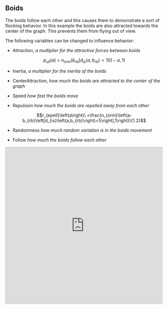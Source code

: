 ## Boids
<!-- META a boid simulation made entirely within desmos META -->
The boids follow each other and this causes them to demonstrate a sort of flocking behavior. In this example the boids are also attracted towards the center of the graph. This prevents them from flying out of view. 

The following variables can be changed to influence behavior:

 - Attraction, *a multiplier for the attractive forces between boids*

$$p_{ull}\left(a\right)\ =\ n_{orm}\left(b_{rb}\left[d_{is}\left(a,b_{rb}\right)<10\right]-a,1\right)$$

 - Inertia, *a multiplier for the inertia of the boids*

 - CenterAttraction, *how much the boids are attracted to the center of the graph*

 - Speed *how fast the boids move*

 - Repulsion *how much the boids are repelled away from each other*

$$r_{epell}\left(a\right)\ =\frac{n_{orm}\left(a-b_{rb}\left[d_{is}\left(a,b_{rb}\right)<5\right],1\right)}{1.2}$$

 - Randomness *how much random variation is in the boids movement*

 - Follow *how much the boids follow each other*

<iframe src="https://www.desmos.com/calculator/xbiv9gh80l?embed" width="500" height="500" style="border: 1px solid #ccc" frameborder=0></iframe>
<!-- LAST EDITED 1699416468 LAST EDITED-->